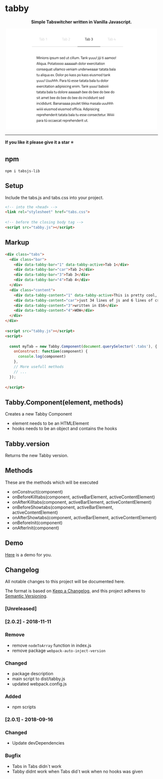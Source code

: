 # tabby

<p align="center"><strong>Simple Tabswitcher written in Vanilla Javascript.</strong></p>

<p align="center"><img width="500" src="assets/tabby.png"</p>

---

**If you like it please give it a star ⭐️**

## npm

``` npm
npm i tabsjs-lib
```

## Setup

Include the tabs.js and tabs.css into your project.

``` html
<!-- into the <head> -->
<link rel="stylesheet" href="tabs.css">

<!-- before the closing body tag -->
<script src="tabby.js"></script>
```

## Markup

``` html
<div class="tabs">
  <div class="bar">
    <div data-tabby-bar="1" data-tabby-active>Tab 1</div>
    <div data-tabby-bar="car">Tab 2</div>
    <div data-tabby-bar="3">Tab 3</div>
    <div data-tabby-bar="4">Tab 4</div>
  </div>
  <div class="content">
    <div data-tabby-content="1" data-tabby-active>This is pretty cool, isn´t it?</div>
    <div data-tabby-content="car">just 34 lines of js and 6 lines of css</div>
    <div data-tabby-content="3">written in ES6</div>
    <div data-tabby-content="4">WOW</div>
  </div>
</div>

<script src="tabby.js"></script>
<script>

  const myTab = new Tabby.Component(document.querySelector('.tabs'), {
    onConstruct: function(component) {
      console.log(component)
    },
    // More usefull methods
    // ...
  });

</script>
```

## Tabby.Component(element, methods)

Creates a new Tabby Component

- element needs to be an HTMLElement
- hooks needs to be an object and contains the hooks

## Tabby.version

Returns the new Tabby version.

## Methods

These are the methods which will be executed

- onConstruct(component)
- onBeforeKilltabs(component, activeBarElement, activeContentElement)
- onAfterKilltabs(component, activeBarElement, activeContentElement)
- onBeforeShowtabs(component, activeBarElement, activeContentElement)
- onAfterShowtabs(component, activeBarElement, activeContentElement)
- onBeforeInit(component)
- onAfterInit(component)

## Demo
<a href="https://janmarkuslanger.github.io/tabby/">Here</a> is a demo for you.

## Changelog
All notable changes to this project will be documented here.

The format is based on [Keep a Changelog](https://keepachangelog.com/en/1.0.0/),
and this project adheres to [Semantic Versioning](https://semver.org/spec/v2.0.0.html).

### [Unreleased]

### [2.0.2] - 2018-11-11
### Remove
- remove `nodeToArray` function in index.js
- remove package `webpack-auto-inject-version`

### Changed
- package description
- main script to dist/tabby.js
- updated webpack.config.js

### Added
- npm scripts

### [2.0.1] - 2018-09-16
### Changed
- Update devDependencies

### Bugfix
- Tabs in Tabs didn´t work
- Tabby didnt work when Tabs did´t wok when no hooks was given
